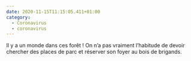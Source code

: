 ```yaml
---
date: 2020-11-15T11:15:05.411+01:00
category:
  - Coronavirus
  - coronavirus
---
```

Il y a un monde dans ces forêt ! On n’a pas vraiment l’habitude de devoir chercher des places de parc et réserver son foyer au bois de brigands.

